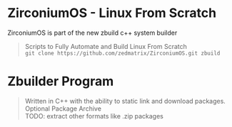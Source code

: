 # ZirconiumOS - Linux From Scratch

ZirconiumOS is part of the new zbuild c++ system builder<br>

>Scripts to Fully Automate and Build Linux From Scratch<br>
>`git clone https://github.com/zedmatrix/ZirconiumOS.git zbuild`
>

# Zbuilder Program
> Written in C++ with the ability to static link and download packages.<br>
> Optional Package Archive<br>
> TODO: extract other formats like .zip packages<br>
